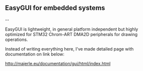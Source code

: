 EasyGUI for embedded systems
--
--

EasyGUI is lightweight, in general platform independent but highly optimized for STM32 Chrom-ART DMA2D peripherals for drawing operations.

Instead of writing everything here, I've made detailed page with documentation on link below:

http://majerle.eu/documentation/gui/html/index.html